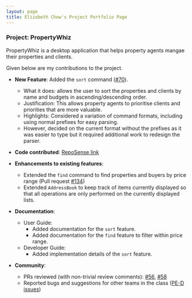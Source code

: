 ```yaml
---
layout: page
title: Elizabeth Chow's Project Portfolio Page
---
```


### Project: PropertyWhiz

PropertyWhiz is a desktop application that helps property agents mangae their properties and clients.

Given below are my contributions to the project.

* **New Feature**: Added the `sort` command ([\#70](https://github.com/AY2122S1-CS2103T-W11-4/tp/pull/70)).
  * What it does: allows the user to sort the properties and clients by name and budgets in ascending/descending order.
  * Justification: This allows property agents to prioritise clients and priorities that are more valuable.
  * Highlights: Considered a variation of command formats, including using normal prefixes for easy parsing.
  * However, decided on the current format without the prefixes as it was easier to type but it required additional work to redesign the parser. 
  
* **Code contributed**: [RepoSense link](https://nus-cs2103-ay2122s1.github.io/tp-dashboard/?search=&sort=groupTitle&sortWithin=title&timeframe=commit&mergegroup=&groupSelect=groupByRepos&breakdown=true&checkedFileTypes=docs~functional-code~test-code~other&since=2021-09-17&tabOpen=true&tabType=authorship&tabAuthor=lizchow&tabRepo=AY2122S1-CS2103T-W11-4%2Ftp%5Bmaster%5D&authorshipIsMergeGroup=false&authorshipFileTypes=docs~functional-code~test-code&authorshipIsBinaryFileTypeChecked=true)

* **Enhancements to existing features**:
  * Extended the `find` command to find properties and buyers by price range (Pull request [\#134](https://github.com/AY2122S1-CS2103T-W11-4/tp/pull/134))
  * Extended `AddressBook` to keep track of items currently displayed  so that all operations are only performed on the currently displayed lists. 

* **Documentation**:
  * User Guide:
    * Added documentation for the `sort` feature.
    * Added documentation for the `find` feature to filter within price range.
  * Developer Guide:
    * Added implementation details of the `sort` feature.

* **Community**:
  * PRs reviewed (with non-trivial review comments): [\#56](https://github.com/AY2122S1-CS2103T-W11-4/tp/pull/56), [\#58](https://github.com/AY2122S1-CS2103T-W11-4/tp/pull/58)
  * Reported bugs and suggestions for other teams in the class ([PE-D issues](https://github.com/lizchow/ped/issues))
  
